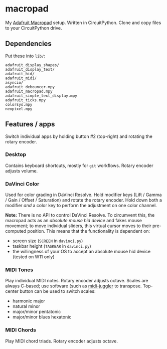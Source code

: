 # macropad
My [Adafruit Macropad](https://www.adafruit.com/product/5128) setup. Written in CircuitPython. Clone and copy files to your CircuitPython drive.

## Dependencies

Put these into `lib/`:

```
adafruit_display_shapes/
adafruit_display_text/
adafruit_hid/
adafruit_midi/
asyncio/
adafruit_debouncer.mpy
adafruit_macropad.mpy
adafruit_simple_text_display.mpy
adafruit_ticks.mpy
colorsys.mpy
neopixel.mpy
```

## Features / apps

Switch individual apps by holding button #2 (top-right) and rotating the rotary encoder.

### Desktop

Contains keyboard shortcuts, mostly for `git` workflows. Rotary encoder adjusts volume.

### DaVinci Color

Used for color grading in DaVinci Resolve. Hold modifier keys (Lift / Gamma / Gain / Offset / Saturation) and rotate the rotary encoder. Hold down both a modifier *and* a color key to perform the adjustment on one color channel.

**Note:** There is no API to control DaVinci Resolve. To circumvent this, the macropad acts as an *absolute mouse hid device* and fakes mouse movement; to move individual sliders, this virtual cursor moves to their pre-computed position. This means that the functionality is dependent on:

  - screen size (`SCREEN` in `davinci.py`)
  - taskbar height (`TASKBAR` in `davinci.py`)
  - the willingness of your OS to accept an absolute mouse hid device (tested on W11 only)

### MIDI Tones

Play individual MIDI notes. Rotary encoder adjusts octave. Scales are always C-based; use software (such as [midi-juggler](https://ondras.github.io/midi-juggler/) to transpose. Top-center button can be used to switch scales:

  - harmonic major
  - natural minor
  - major/minor pentatonic
  - major/minor blues hexatonic

### MIDI Chords

Play MIDI chord triads. Rotary encoder adjusts octave.

